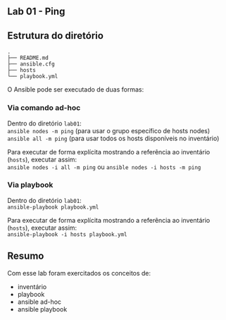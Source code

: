## Lab 01 - Ping 

## Estrutura do diretório
```
.
├── README.md
├── ansible.cfg
├── hosts
└── playbook.yml
```

O Ansible pode ser executado de duas formas:

### Via comando ad-hoc 
Dentro do diretório `lab01`:   
`ansible nodes -m ping` (para usar o grupo específico de hosts nodes)   
`ansible all -m ping` (para usar todos os hosts disponíveis no inventário)

Para executar de forma explícita mostrando a referência ao inventário (`hosts`), executar assim:   
`ansible nodes -i all -m ping` ou `ansible nodes -i hosts -m ping` 

### Via playbook
Dentro do diretório `lab01`:   
`ansible-playbook playbook.yml`

Para executar de forma explícita mostrando a referência ao inventário (`hosts`), executar assim:   
`ansible-playbook -i hosts playbook.yml`

## Resumo
Com esse lab foram exercitados os conceitos de:
* inventário
* playbook
* ansible ad-hoc
* ansible playbook
